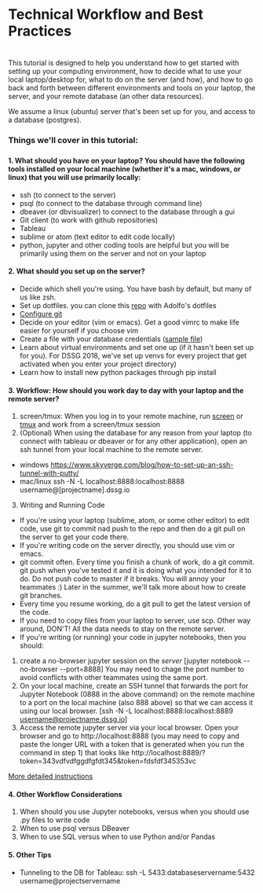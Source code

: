 # Technical Workflow and Best Practices
# 

This tutorial is designed to help you understand how to get started with setting up your computing environment, how to decide what to use your local laptop/desktop for, what to do on the server (and how), and how to go back and forth between different environments and tools  on your laptop, the server, and your remote database (an other data resources).

We assume a linux (ubuntu) server that's been set up for you, and access to a database (postgres).

### Things we'll cover in this tutorial:
### 

#### 1. What should you have on your laptop? You should have the following tools installed on your local machine (whether it's a mac, windows, or linux) that you will use primarily locally:
 * ssh (to connect to the server)
 * psql (to connect to the database through command line)
 * dbeaver (or dbvisualizer) to connect to the database through a gui
 * Git client (to work with github repositories)
 * Tableau
 * sublime or atom (text editor to edit code locally)
 * python, jupyter and other coding tools are helpful but you will be primarily using them on the server and not on your laptop
#### 2. What should you set up on the server? 
 * Decide which shell you're using. You have bash by default, but many of us like zsh.
 *  Set up dotfiles. you can clone this [repo](http://www.github.com/dssg/dotfiles) with Adolfo's dotfiles
 *  [Configure git](https://github.com/dssg/hitchhikers-guide/blob/master/curriculum/2_data_exploration_and_analysis/git-and-github/basic_git_tutorial/01_BasicGit.md)
 *  Decide on your editor (vim or emacs). Get a good vimrc to make life easier for yourself if you choose vim
 *  Create a file with your database credentials ([sample file](https://github.com/dssg/hitchhikers-guide/blob/master/curriculum/1_getting_and_keeping_data/csv-to-db/default_profile.example))
 *  Learn about virtual environments and set one up (if it hasn't been set up for you). For DSSG 2018, we've set up venvs for every project that get activated when you enter your project directory) 
 *  Learn how to install new python packages through pip install
#### 3. Workflow: How should you work day to day with your laptop and the remote server?
 1. screen/tmux: When you log in to your remote machine, run [screen](https://www.digitalocean.com/community/tutorials/how-to-install-and-use-screen-on-an-ubuntu-cloud-server) or [tmux](https://hackernoon.com/a-gentle-introduction-to-tmux-8d784c404340) and work from a screen/tmux session
 2. (Optional) When using the database for any reason from your laptop (to connect with tableau or dbeaver or for any other application), open an ssh tunnel from your local machine to the remote server. 
  * windows https://www.skyverge.com/blog/how-to-set-up-an-ssh-tunnel-with-putty/
  * mac/linux ssh -N -L localhost:8888:localhost:8888 username@[projectname].dssg.io
 3. Writing and Running Code
  * If you're using your laptop (sublime, atom, or some other editor) to edit code, use git to commit nad push to the repo and then do a git pull on the server to get your code there. 
  * If you're writing code on the server directly, you should use vim or emacs.
  * git commit often. Every time you finish a chunk of work, do a git commit. git push when you've tested it and it is doing what you intended for it to do. Do not push code to master if it breaks. You will annoy your teammates :) Later in the summer, we'll talk more about how to create git branches. 
  * Every time you resume working, do a git pull to get the latest version of the code.
  * If you need to copy files from your laptop to server, use scp. Other way around, DON'T! All the data needs to stay on the remote server.
  * If you're writing (or running) your code in jupyter notebooks, then you should:
   1. create a no-browser jupyter session on the *server* [jupyter notebook --no-browser --port=8888] You may need to chage the port number to avoid conflicts with other teammates using the same port.
   2. On your local machine, create an SSH tunnel that forwards the port for Jupyter Notebook (0888 in the above command) on the remote machine to a port on the local machine (also 888 above) so that we can access it using our local browser. [ssh -N -L localhost:8888:localhost:8889 username@projectname.dssg.io]
   3. Access the remote jupyter server via your local browser. Open your browser and go to http://localhost:8888 (you may need to copy and paste the longer URL with a token that is generated when you run the command in step 1) that looks like http://localhost:8889/?token=343vdfvdfggdfgfdt345&token=fdsfdf345353vc

   [More detailed instructions](https://hsaghir.github.io/data_science/jupyter-notebook-on-a-remote-machine-linux/)

#### 4. Other Workflow Considerations
1. When should you use Jupyter notebooks, versus when you should use .py files to write code
2. When to use psql versus DBeaver
3. When to use SQL versus when to use Python and/or Pandas

#### 5. Other Tips
* Tunneling to the DB for Tableau: ssh  -L 5433:databaseservername:5432 username@projectservername






